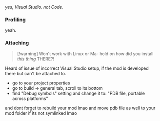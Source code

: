 *yes, Visual Studio. not Code.*

### Profiling
yeah.
### Attaching
>[!warning] Won't work with Linux or Ma- hold on how did you install *this thing* THERE?!

Heard of issue of incorrect Visual Studio setup, if the mod is developed there but can't be attached to.
- go to your project properties
- go to build -> general tab, scroll to its bottom
- find "Debug symbols" setting and change it to:
"PDB file, portable across platforms"

and dont forget to rebuild your mod lmao
and move pdb file as well to your mod folder if its not symlinked lmao